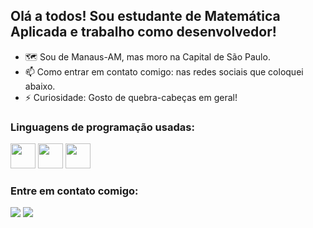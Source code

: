 ## Olá a todos! Sou estudante de Matemática Aplicada e trabalho como desenvolvedor!

- 🗺️ Sou de Manaus-AM, mas moro na Capital de São Paulo.
- 📫 Como entrar em contato comigo: nas redes sociais que coloquei abaixo.
- ⚡ Curiosidade: Gosto de quebra-cabeças em geral!

### Linguagens de programação usadas:

<div> <img src="https://cdn.jsdelivr.net/gh/devicons/devicon/icons/sqlite/sqlite-original.svg" width="40" height="40"/> <img src="https://cdn.jsdelivr.net/gh/devicons/devicon/icons/csharp/csharp-original.svg" width="40" height="40"/> <img src="https://cdn.jsdelivr.net/gh/devicons/devicon/icons/python/python-original.svg" width="40" height="40"/> </div>          
                    
### Entre em contato comigo:

<div>
<a href = "mailto:antoniogsilva03@gmail.com"><img src="https://img.shields.io/badge/Gmail-D14836?style=for-the-badge&logo=gmail&logoColor=white" target="_blank"></a>
<a href="https://www.linkedin.com/in/antonio-g-4ba4631ab/" target="_blank"><img src="https://img.shields.io/badge/-LinkedIn-%230077B5?style=for-the-badge&logo=linkedin&logoColor=white" target="_blank"></a>   
</div>



